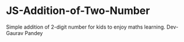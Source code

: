 # JS-Addition-of-Two-Number
Simple addition of 2-digit number for kids to enjoy maths learning.
Dev- Gaurav Pandey

